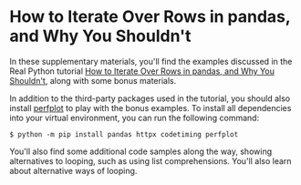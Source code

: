 # How to Iterate Over Rows in pandas, and Why You Shouldn't

In these supplementary materials, you'll find the examples discussed in the Real Python tutorial [How to Iterate Over Rows in pandas, and Why You Shouldn't](https://realpython.com/pandas-iterate-over-rows/), along with some bonus materials.

In addition to the third-party packages used in the tutorial, you should also install [perfplot](https://github.com/nschloe/perfplot) to play with the bonus examples. To install all dependencies into your virtual environment, you can run the following command:

```console
$ python -m pip install pandas httpx codetiming perfplot
```

You'll also find some additional code samples along the way, showing alternatives to looping, such as using list comprehensions. You'll also learn about alternative ways of looping.
